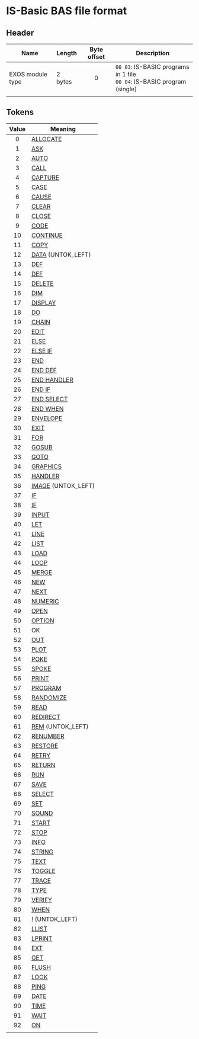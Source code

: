 # IS-Basic BAS file format

## Header

| Name             | Length  | Byte offset | Description                                                                |
| ---------------- | ------- |:-----------:| -------------------------------------------------------------------------- |
| EXOS module type | 2 bytes |      0      | `00 03`: IS-BASIC programs in 1 file<br>`00 04`: IS-BASIC program (single) |
|                  |         |             |                                                                            |



## Tokens

| Value | Meaning                               |
|:-----:| ------------------------------------- |
|   0   | [ALLOCATE](man_cs-allocate.md)        |
|   1   | [ASK](man_cs-ask.md)                  |
|   2   | [AUTO](man_cs-auto.md)                |
|   3   | [CALL](man_cs-call.md)                |
|   4   | [CAPTURE](man_cs-capture.md)          |
|   5   | [CASE](man_cs-select.md)              |
|   6   | [CAUSE](man_cs-exception.md)          |
|   7   | [CLEAR](man_cs-clear.md)              |
|   8   | [CLOSE](man_cs-close.md)              |
|   9   | [CODE](man_cs-code.md)                |
|  10   | [CONTINUE](man_cs-continue.md)        |
|  11   | [COPY](man_cs-copy.md)                |
|  12   | [DATA](man_cs-data.md)  (UNTOK_LEFT)  |
|  13   | [DEF](man_cs-def.md)                  |
|  14   | [DEF](man_cs-def.md)                  |
|  15   | [DELETE](man_cs-delete.md)            |
|  16   | [DIM](man_cs-dim.md)                  |
|  17   | [DISPLAY](man_cs-display.md)          |
|  18   | [DO](man_cs-do.md)                    |
|  19   | [CHAIN](man_cs-chain.md)              |
|  20   | [EDIT](man_cs-edit.md)                |
|  21   | [ELSE](man_cs-if.md)                  |
|  22   | [ELSE IF](man_cs-if.md)               |
|  23   | [END](man_cs-end.md)                  |
|  24   | [END DEF](man_cs-end.md)              |
|  25   | [END HANDLER](man_cs-end.md)          |
|  26   | [END IF](man_cs-end.md)               |
|  27   | [END SELECT](man_cs-end.md)           |
|  28   | [END WHEN](man_cs-end.md)             |
|  29   | [ENVELOPE](man_cs-envelope.md)        |
|  30   | [EXIT](man_cs-exit.md)                |
|  31   | [FOR](man_cs-for.md)                  |
|  32   | [GOSUB](man_cs-gosub.md)              |
|  33   | [GOTO](man_cs-goto.md)                |
|  34   | [GRAPHICS](man_cs-graphics.md)        |
|  35   | [HANDLER](man_cs-handler.md)          |
|  36   | [IMAGE](man_cs-image.md) (UNTOK_LEFT) |
|  37   | [IF](man_cs-if.md)                    |
|  38   | [IF](man_cs-if.md)                    |
|  39   | [INPUT](man_cs-input.md)              |
|  40   | [LET](man_cs-let.md)                  |
|  41   | [LINE](man_cs-line-input.md)          |
|  42   | [LIST](man_cs-list.md)                |
|  43   | [LOAD](man_cs-load.md)                |
|  44   | [LOOP](man_cs-do.md)                  |
|  45   | [MERGE](man_cs-merge.md)              |
|  46   | [NEW](man_cs-new.md)                  |
|  47   | [NEXT](man_cs-for.md)                 |
|  48   | [NUMERIC](man_cs-numeric.md)          |
|  49   | [OPEN](man_cs-open.md)                |
|  50   | [OPTION](man_cs-option.md)            |
|  51   | OK                                    |
|  52   | [OUT](man_cs-out.md)                  |
|  53   | [PLOT](man_cs-plot.md)                |
|  54   | [POKE](man_cs-poke.md)                |
|  55   | [SPOKE](man_cs-spoke.md)              |
|  56   | [PRINT](man_cs-print.md)              |
|  57   | [PROGRAM](man_cs-program.md)          |
|  58   | [RANDOMIZE](man_cs-randomize.md)      |
|  59   | [READ](man_cs-read.md)                |
|  60   | [REDIRECT](man_cs-redirect.md)        |
|  61   | [REM](man_cs-rem.md)  (UNTOK_LEFT)    |
|  62   | [RENUMBER](man_cs-renumber.md)        |
|  63   | [RESTORE](man_cs-restore.md)          |
|  64   | [RETRY](man_cs-retry.md)              |
|  65   | [RETURN](man_cs-return.md)            |
|  66   | [RUN](man_cs-run.md)                  |
|  67   | [SAVE](man_cs-save.md)                |
|  68   | [SELECT](man_cs-select.md)            |
|  69   | [SET](man_cs-set.md)                  |
|  70   | [SOUND](man_cs-sound.md)              |
|  71   | [START](man_cs-start.md)              |
|  72   | [STOP](man_cs-stop.md)                |
|  73   | [INFO](man_cs-info.md)                |
|  74   | [STRING](man_cs-string.md)            |
|  75   | [TEXT](man_cs-text.md)                |
|  76   | [TOGGLE](man_cs-toggle.md)            |
|  77   | [TRACE](man_cs-trace.md)              |
|  78   | [TYPE](man_cs-type.md)                |
|  79   | [VERIFY](man_cs-verify.md)            |
|  80   | [WHEN](man_cs-when.md)                |
|  81   | [!](man_cs-rem.md)  (UNTOK_LEFT)      |
|  82   | [LLIST](man_cs-llist.md)              |
|  83   | [LPRINT](man_cs-lprint.md)            |
|  84   | [EXT](man_cs-ext.md)                  |
|  85   | [GET](man_cs-get.md)                  |
|  86   | [FLUSH](man_cs-flush.md)              |
|  87   | [LOOK](man_cs-look.md)                |
|  88   | [PING](man_cs-ping.md)                |
|  89   | [DATE](man_cs-date.md)                |
|  90   | [TIME](man_cs-time.md)                |
|  91   | [WAIT](man_cs-wait-delay.md)          |
|  92   | [ON](man_cs-on.md)                    |
|       |                                       |
